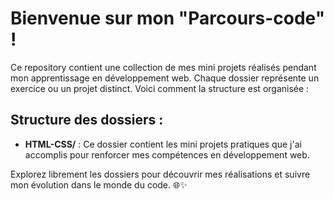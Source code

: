 # Bienvenue sur mon "Parcours-code" !

Ce repository contient une collection de mes mini projets réalisés pendant mon apprentissage en développement web. Chaque dossier représente un exercice ou un projet distinct. Voici comment la structure est organisée :

## Structure des dossiers :

- **HTML-CSS/** : Ce dossier contient les mini projets pratiques que j'ai accomplis pour renforcer mes compétences en développement web.

Explorez librement les dossiers pour découvrir mes réalisations et suivre mon évolution dans le monde du code. 🌐✨
